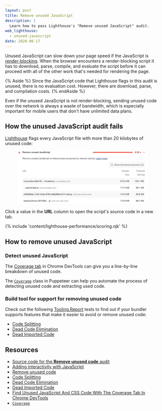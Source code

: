 ```yaml
---
layout: post
title: Remove unused JavaScript
description: |
  Learn how to pass Lighthouse's "Remove unused JavaScript" audit.
web_lighthouse:
  - unused-javascript
date: 2020-06-17
---
```


Unused JavaScript can slow down your page speed if the JavaScript is
[render-blocking][crp]. When the browser encounters a render-blocking script
it has to download, parse, compile, and evaluate the script before it
can proceed with all of the other work that's needed for rendering the page.

{% Aside %}
  Since the JavaScript code that Lighthouse flags in this audit is unused,
  there is no evaluation cost. However, there are download, parse, and compilation
  costs.
{% endAside %}

Even if the unused JavaScript is not render-blocking, sending unused code over
the network is always a waste of bandwidth, which is especially important
for mobile users that don't have unlimited data plans.

## How the unused JavaScript audit fails

[Lighthouse](https://developers.google.com/web/tools/lighthouse/)
flags every JavaScript file with more than 20 kilobytes of unused code:

<figure class="w-figure">
  <img class="w-screenshot" src="remove-unused-javascript.jpg"
       alt="A screenshot of the audit.">
</figure>

Click a value in the **URL** column to open the script's source code
in a new tab.

{% include 'content/lighthouse-performance/scoring.njk' %}

## How to remove unused JavaScript

### Detect unused JavaScript

The [Coverage tab][coveragetab] in Chrome DevTools can give you a line-by-line
breakdown of unused code.

The [`Coverage`][coverageclass] class in Puppeteer can help you automate the
process of detecting unused code and extracting used code.

### Build tool for support for removing unused code

Check out the following [Tooling.Report][tr] tests to find out if your bundler
supports features that make it easier to avoid or remove unused code:

* [Code Splitting][split]
* [Dead Code Elimination][eliminate]
* [Dead Imported Code][import]

## Resources

* [Source code for the **Remove unused code** audit](https://github.com/GoogleChrome/lighthouse/blob/master/lighthouse-core/audits/byte-efficiency/unused-javascript.js)
* [Adding interactivity with JavaScript][crp]
* [Remove unused code](/remove-unused-code/)
* [Code Splitting][split]
* [Dead Code Elimination][eliminate]
* [Dead Imported Code][import]
* [Find Unused JavaScript And CSS Code With The Coverage Tab In Chrome DevTools][coveragetab]
* [`Coverage`][coverageclass]

[crp]: https://developers.google.com/web/fundamentals/performance/critical-rendering-path/adding-interactivity-with-javascript
[coveragetab]: https://developers.google.com/web/tools/chrome-devtools/coverage
[coverageclass]: https://pptr.dev/#?product=Puppeteer&version=v4.0.0&show=api-class-coverage
[split]: https://bundlers.tooling.report/code-splitting/
[eliminate]: https://bundlers.tooling.report/transformations/dead-code/
[import]: https://bundlers.tooling.report/transformations/dead-code-dynamic/
[tr]: https://tooling.report
